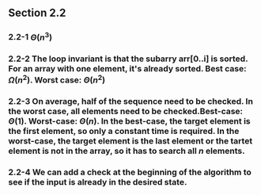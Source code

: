 ## Section 2.2
### 2.2-1 $\Theta(n^3)$

### 2.2-2 The loop invariant is that the subarry arr[0..i] is sorted. For an array with one element, it's already sorted. Best case: $\Omega(n^2)$. Worst case: $\Theta(n^2)$

### 2.2-3 On average, half of the sequence need to be checked. In the worst case, all elements need to be checked.Best-case: $\Theta(1)$. Worst-case: $\Theta(n)$. In the best-case, the target element is the first element, so only a constant time is required. In the worst-case, the target element is the last element or the tartet element is not in the array, so it has to search all *n* elements.

### 2.2-4 We can add a check at the beginning of the algorithm to see if the input is already in the desired state.
